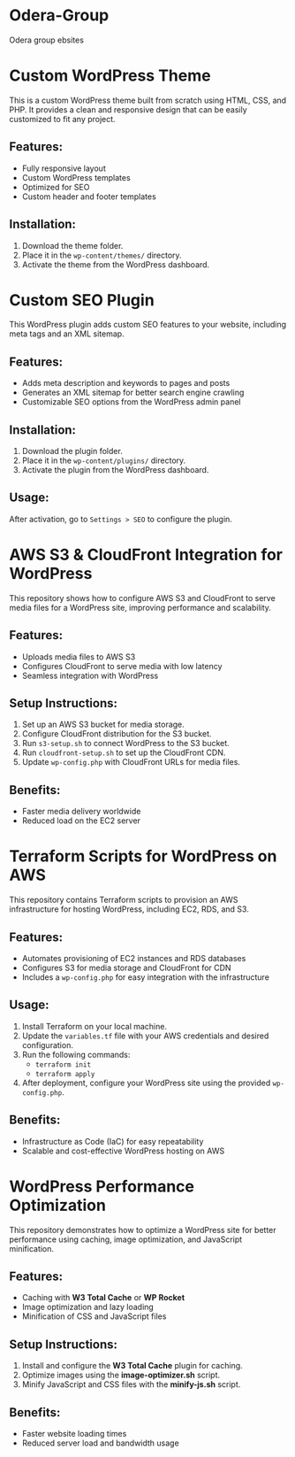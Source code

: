 # Odera-Group
Odera group ebsites
# Custom WordPress Theme

This is a custom WordPress theme built from scratch using HTML, CSS, and PHP. It provides a clean and responsive design that can be easily customized to fit any project.

## Features:
- Fully responsive layout
- Custom WordPress templates
- Optimized for SEO
- Custom header and footer templates

## Installation:
1. Download the theme folder.
2. Place it in the `wp-content/themes/` directory.
3. Activate the theme from the WordPress dashboard.

# Custom SEO Plugin

This WordPress plugin adds custom SEO features to your website, including meta tags and an XML sitemap.

## Features:
- Adds meta description and keywords to pages and posts
- Generates an XML sitemap for better search engine crawling
- Customizable SEO options from the WordPress admin panel

## Installation:
1. Download the plugin folder.
2. Place it in the `wp-content/plugins/` directory.
3. Activate the plugin from the WordPress dashboard.

## Usage:
After activation, go to `Settings > SEO` to configure the plugin.

# AWS S3 & CloudFront Integration for WordPress

This repository shows how to configure AWS S3 and CloudFront to serve media files for a WordPress site, improving performance and scalability.

## Features:
- Uploads media files to AWS S3
- Configures CloudFront to serve media with low latency
- Seamless integration with WordPress

## Setup Instructions:
1. Set up an AWS S3 bucket for media storage.
2. Configure CloudFront distribution for the S3 bucket.
3. Run `s3-setup.sh` to connect WordPress to the S3 bucket.
4. Run `cloudfront-setup.sh` to set up the CloudFront CDN.
5. Update `wp-config.php` with CloudFront URLs for media files.

## Benefits:
- Faster media delivery worldwide
- Reduced load on the EC2 server

# Terraform Scripts for WordPress on AWS

This repository contains Terraform scripts to provision an AWS infrastructure for hosting WordPress, including EC2, RDS, and S3.

## Features:
- Automates provisioning of EC2 instances and RDS databases
- Configures S3 for media storage and CloudFront for CDN
- Includes a `wp-config.php` for easy integration with the infrastructure

## Usage:
1. Install Terraform on your local machine.
2. Update the `variables.tf` file with your AWS credentials and desired configuration.
3. Run the following commands:
   - `terraform init`
   - `terraform apply`
4. After deployment, configure your WordPress site using the provided `wp-config.php`.

## Benefits:
- Infrastructure as Code (IaC) for easy repeatability
- Scalable and cost-effective WordPress hosting on AWS

# WordPress Performance Optimization

This repository demonstrates how to optimize a WordPress site for better performance using caching, image optimization, and JavaScript minification.

## Features:
- Caching with **W3 Total Cache** or **WP Rocket**
- Image optimization and lazy loading
- Minification of CSS and JavaScript files

## Setup Instructions:
1. Install and configure the **W3 Total Cache** plugin for caching.
2. Optimize images using the **image-optimizer.sh** script.
3. Minify JavaScript and CSS files with the **minify-js.sh** script.

## Benefits:
- Faster website loading times
- Reduced server load and bandwidth usage
